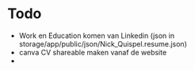 # Todo


* Work en Education komen van Linkedin (json in storage/app/public/json/Nick_Quispel.resume.json)
* canva CV shareable maken vanaf de website
* 
